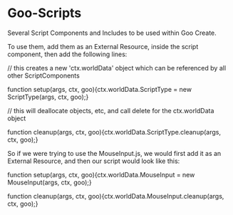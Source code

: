 Goo-Scripts
===========

Several Script Components and Includes to be used within Goo Create.

To use them, add them as an External Resource, inside the script component, then add the following lines:

// this creates a new 'ctx.worldData' object which can be referenced by all other ScriptComponents

function setup(args, ctx, goo){ctx.worldData.ScriptType = new ScriptType(args, ctx, goo);}

// this will deallocate objects, etc, and call delete for the ctx.worldData object

function cleanup(args, ctx, goo){ctx.worldData.ScriptType.cleanup(args, ctx, goo);}

So if we were trying to use the MouseInput.js, we would first add it as an External Resource, and then our script would look like this:

function setup(args, ctx, goo){ctx.worldData.MouseInput = new MouseInput(args, ctx, goo);}

function cleanup(args, ctx, goo){ctx.worldData.MouseInput.cleanup(args, ctx, goo);}
